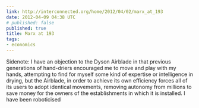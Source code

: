 ```yaml
---
link: http://interconnected.org/home/2012/04/02/marx_at_193
date: 2012-04-09 04:38 UTC
# published: false
published: true
title: Marx at 193
tags:
- economics
---
```


Sidenote: I have an objection to the Dyson Airblade in that previous generations of hand-driers encouraged me to move and play with my hands, attempting to find for myself some kind of expertise or intelligence in drying, but the Airblade, in order to achieve its own efficiency forces all of its users to adopt identical movements, removing autonomy from millions to save money for the owners of the establishments in which it is installed. I have been roboticised
